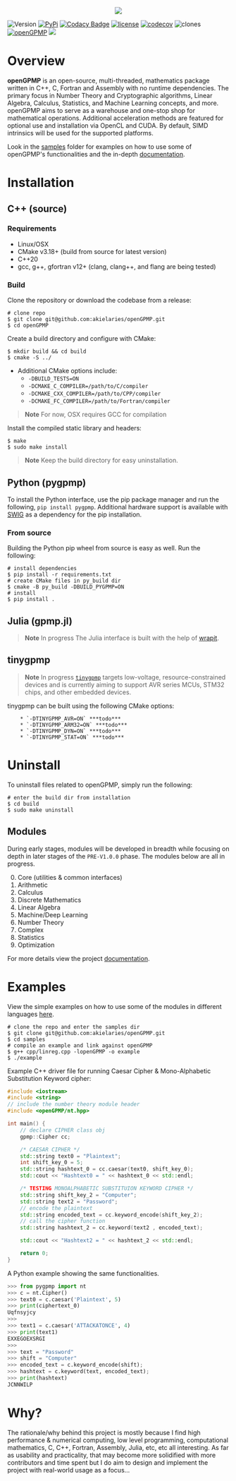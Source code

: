 <p align="center">
  <img src="https://raw.githubusercontent.com/akielaries/openGPMP/main/docs/openGPMP_logo_med.png" />
</p>

![Version](https://img.shields.io/github/v/release/akielaries/openGPMP?color=%23BF40BF)
[![PyPi](https://img.shields.io/pypi/v/pygpmp.svg)](https://pypi.python.org/pypi/pygpmp)
[![Codacy Badge](https://app.codacy.com/project/badge/Grade/cccab2412bac4217827559131efea8ee)](https://www.codacy.com/gh/akielaries/openGPMP/dashboard?utm_source=github.com&amp;utm_medium=referral&amp;utm_content=akielaries/openGPMP&amp;utm_campaign=Badge_Grade)
[![license](https://img.shields.io/github/license/akielaries/openGPMP?color=23228B22)](https://github.com/akielaries/openGPMP/blob/main/LICENSE)
[![codecov](https://codecov.io/gh/akielaries/openGPMP/branch/main/graph/badge.svg?token=KJBGLP8DYJ)](https://codecov.io/gh/akielaries/openGPMP)
![clones](https://raw.githubusercontent.com/akielaries/openGPMP/traffic/traffic-openGPMP/clones.svg)
[![openGPMP](https://github.com/akielaries/openGPMP/actions/workflows/opengpmp.yml/badge.svg)](https://github.com/akielaries/openGPMP/actions/)
![](https://tokei.rs/b1/github/akielaries/openGPMP)


# Overview
**openGPMP** is an open-source, multi-threaded, mathematics package written in C++, C, Fortran and Assembly with 
no runtime dependencies. The primary focus in Number Theory and Cryptographic algorithms, Linear Algebra, Calculus, 
Statistics, and Machine Learning concepts, and more. openGPMP aims to serve as a warehouse and one-stop shop for 
mathematical operations. Additional acceleration methods are featured for optional use and installation via OpenCL 
and CUDA. By default, SIMD intrinsics will be used for the supported platforms.

Look in the [samples](https://github.com/akielaries/openGPMP/tree/main/samples) folder for examples 
on how to use some of openGPMP's functionalities and the in-depth [documentation](https://akielaries.github.io/openGPMP/).

# Installation
## C++ (source)
### Requirements
* Linux/OSX
* CMake v3.18+ (build from source for latest version)
* C++20
* gcc, g++, gfortran v12+ (clang, clang++, and flang are being tested)

### Build
Clone the repository or download the codebase from a release:

```
# clone repo
$ git clone git@github.com:akielaries/openGPMP.git
$ cd openGPMP
```

Create a build directory and configure with CMake:
```
$ mkdir build && cd build
$ cmake -S ../
```
* Additional CMake options include:
    * `-DBUILD_TESTS=ON`
    * `-DCMAKE_C_COMPILER=/path/to/C/compiler`
    * `-DCMAKE_CXX_COMPILER=/path/to/CPP/compiler`
    * `-DCMAKE_FC_COMPILER=/path/to/Fortran/compiler`

> **Note** For now, OSX requires GCC for compilation

Install the compiled static library and headers:
```
$ make
$ sudo make install
```

> **Note**
> Keep the build directory for easy uninstallation.

## Python (pygpmp)
To install the Python interface, use the pip package manager and run the following, `pip install
pygpmp`. Additional hardware support is available with [SWIG](https://github.com/swig/swig) as a dependency for the pip
installation.

### From source
Building the Python pip wheel from source is easy as well. Run the following:
```
# install dependencies
$ pip install -r requirements.txt
# create CMake files in py_build dir
$ cmake -B py_build -DBUILD_PYGPMP=ON
# install
$ pip install .
```

## Julia (gpmp.jl)
> **Note** In progress
The Julia interface is built with the help of [wrapit](https://github.com/grasph/wrapit).

## tinygpmp
> **Note** In progress
[`tinygpmp`](/tinygpmp) targets low-voltage, resource-constrained devices and is currently aiming to support
AVR series MCUs, STM32 chips, and other embedded devices.

tinygpmp can be built using the following CMake options:
```
    * `-DTINYGPMP_AVR=ON` ***todo***
    * `-DTINYGPMP_ARM32=ON` ***todo***
    * `-DTINYGPMP_DYN=ON` ***todo***
    * `-DTINYGPMP_STAT=ON` ***todo***
```
# Uninstall
To uninstall files related to openGPMP, simply run the following:

```
# enter the build dir from installation
$ cd build
$ sudo make uninstall
```

## Modules

During early stages, modules will be developed in breadth while focusing on depth
in later stages of the `PRE-V1.0.0` phase. The modules below are all in progress.

0. Core (utilities & common interfaces)
1. Arithmetic
2. Calculus
3. Discrete Mathematics
4. Linear Algebra
5. Machine/Deep Learning
6. Number Theory
7. Complex
8. Statistics
9. Optimization

For more details view the project [documentation](https://akielaries.github.io/openGPMP/).


# Examples

View the simple examples on how to use some of the modules in different languages [here](https://github.com/akielaries/openGPMP/tree/main/samples).

```
# clone the repo and enter the samples dir
$ git clone git@github.com:akielaries/openGPMP.git 
$ cd samples
# compile an example and link against openGPMP
$ g++ cpp/linreg.cpp -lopenGPMP -o example
$ ./example
```

Example C++ driver file for running Caesar Cipher & Mono-Alphabetic Substitution
Keyword cipher:

```cpp
#include <iostream>
#include <string>
// include the number theory module header
#include <openGPMP/nt.hpp>

int main() {
    // declare CIPHER class obj
    gpmp::Cipher cc;

    /* CAESAR CIPHER */
    std::string text0 = "Plaintext";
    int shift_key_0 = 5;
    std::string hashtext_0 = cc.caesar(text0, shift_key_0);
    std::cout << "Hashtext0 = " << hashtext_0 << std::endl;

    /* TESTING MONOALPHABETIC SUBSTITUION KEYWORD CIPHER */
    std::string shift_key_2 = "Computer";
    std::string text2 = "Password";
    // encode the plaintext
    std::string encoded_text = cc.keyword_encode(shift_key_2);
    // call the cipher function
    std::string hashtext_2 = cc.keyword(text2 , encoded_text);

    std::cout << "Hashtext2 = " << hashtext_2 << std::endl;

    return 0;
}
```


A Python example showing the same functionalities.

```python
>>> from pygpmp import nt
>>> c = nt.Cipher()
>>> text0 = c.caesar('Plaintext', 5)
>>> print(ciphertext_0)
Uqfnsyjcy
>>> 
>>> text1 = c.caesar('ATTACKATONCE', 4)
>>> print(text1)
EXXEGOEXSRGI
>>> 
>>> text = "Password"
>>> shift = "Computer"
>>> encoded_text = c.keyword_encode(shift);
>>> hashtext = c.keyword(text, encoded_text);
>>> print(hashtext)
JCNNWILP
```

# Why?
The rationale/why behind this project is mostly because I find high 
performance & numerical computing, low level programming, computational
mathematics, C, C++, Fortran, Assembly, Julia, etc, etc all interesting.
As far as usability and practicality, that may become more solidified 
with more contributors and time spent but I do aim to design and implement
the project with real-world usage as a focus...

